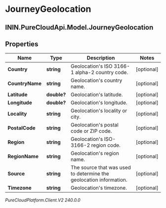 # JourneyGeolocation

## ININ.PureCloudApi.Model.JourneyGeolocation

## Properties

|Name | Type | Description | Notes|
|------------ | ------------- | ------------- | -------------|
| **Country** | **string** | Geolocation&#39;s ISO 3166-1 alpha-2 country code. | [optional] |
| **CountryName** | **string** | Geolocation&#39;s country name. | [optional] |
| **Latitude** | **double?** | Geolocation&#39;s latitude. | [optional] |
| **Longitude** | **double?** | Geolocation&#39;s longitude. | [optional] |
| **Locality** | **string** | Geolocation&#39;s locality or city. | [optional] |
| **PostalCode** | **string** | Geolocation&#39;s postal code or ZIP code. | [optional] |
| **Region** | **string** | Geolocation&#39;s ISO-3166-2 region code. | [optional] |
| **RegionName** | **string** | Geolocation&#39;s region name. | [optional] |
| **Source** | **string** | The source that was used to determine the geolocation information. | [optional] |
| **Timezone** | **string** | Geolocation&#39;s timezone. | [optional] |



_PureCloudPlatform.Client.V2 240.0.0_
